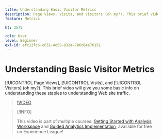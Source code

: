 ```yaml
---
title: Understanding Basic Visitor Metrics
description: Page Views, Visits, and Visitors (oh my?). This brief video will give you some basic info on understanding these staples to understanding Web site traffic.
feature: Metrics

kt: 3575

role: User
level: Beginner
exl-id: efc12fc6-c031-4c50-832a-786c84e76151
---
```

# Understanding Basic Visitor Metrics

[!UICONTROL Page Views], [!UICONTROL Visits], and [!UICONTROL Visitors] (oh my?). This brief video will give you some basic info on understanding these staples to understanding Web site traffic.

>[!VIDEO](https://video.tv.adobe.com/v/28774/?quality=12&learn=on)

>[!INFO]
>
> This video is part of multiple courses: [Getting Started with Analysis Workspace](https://experienceleague.adobe.com/?recommended=Analytics-U-1-2020.1.workspace) and [Guided Analytics Implementation](https://experienceleague.adobe.com/?recommended=Analytics-D-1-2019.1), available for free on Experience League!

